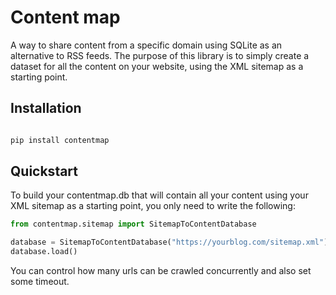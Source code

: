 # Content map

A way to share content from a specific domain using SQLite as an alternative to 
RSS feeds. The purpose of this library is to simply create a dataset for all the
content on your website, using the XML sitemap as a starting point.


## Installation

```bash

pip install contentmap

```

## Quickstart

To build your contentmap.db that will contain all your content using your XML 
sitemap as a starting point, you only need to write the following: 

```python
from contentmap.sitemap import SitemapToContentDatabase

database = SitemapToContentDatabase("https://yourblog.com/sitemap.xml")
database.load()

```

You can control how many urls can be crawled concurrently and also set some timeout.